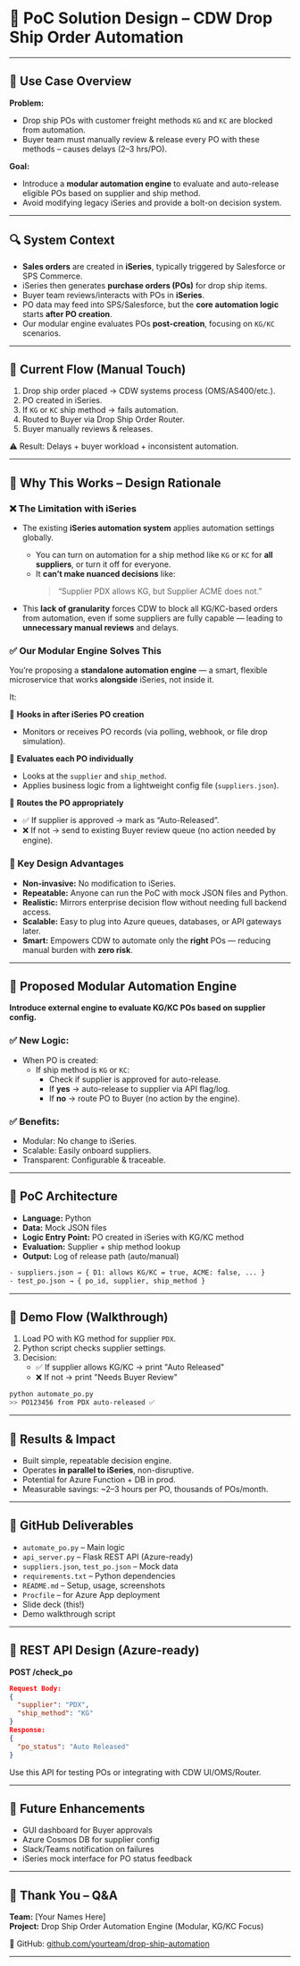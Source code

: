 # 🏦 PoC Solution Design – CDW Drop Ship Order Automation

---

## 🔹 Use Case Overview

**Problem:**

- Drop ship POs with customer freight methods `KG` and `KC` are blocked from automation.
- Buyer team must manually review & release every PO with these methods – causes delays (2–3 hrs/PO).

**Goal:**

- Introduce a **modular automation engine** to evaluate and auto-release eligible POs based on supplier and ship method.
- Avoid modifying legacy iSeries and provide a bolt-on decision system.

---

## 🔍 System Context

- **Sales orders** are created in **iSeries**, typically triggered by Salesforce or SPS Commerce.
- iSeries then generates **purchase orders (POs)** for drop ship items.
- Buyer team reviews/interacts with POs in **iSeries**.
- PO data may feed into SPS/Salesforce, but the **core automation logic** starts **after PO creation**.
- Our modular engine evaluates POs **post-creation**, focusing on `KG/KC` scenarios.

---

## 🔹 Current Flow (Manual Touch)

1. Drop ship order placed → CDW systems process (OMS/AS400/etc.).
2. PO created in iSeries.
3. If `KG` or `KC` ship method → fails automation.
4. Routed to Buyer via Drop Ship Order Router.
5. Buyer manually reviews & releases.

⚠️ Result: Delays + buyer workload + inconsistent automation.

---

## 🔹 Why This Works – Design Rationale

### ❌ The Limitation with iSeries

- The existing **iSeries automation system** applies automation settings globally.

  - You can turn on automation for a ship method like `KG` or `KC` for **all suppliers**, or turn it off for everyone.
  - It **can’t make nuanced decisions** like:
    > “Supplier PDX allows KG, but Supplier ACME does not.”

- This **lack of granularity** forces CDW to block all KG/KC-based orders from automation, even if some suppliers are fully capable — leading to **unnecessary manual reviews** and delays.

### ✅ Our Modular Engine Solves This

You’re proposing a **standalone automation engine** — a smart, flexible microservice that works **alongside** iSeries, not inside it.

It:

🔄 **Hooks in after iSeries PO creation**

- Monitors or receives PO records (via polling, webhook, or file drop simulation).

🧠 **Evaluates each PO individually**

- Looks at the `supplier` and `ship_method`.
- Applies business logic from a lightweight config file (`suppliers.json`).

🚦 **Routes the PO appropriately**

- ✅ If supplier is approved → mark as “Auto-Released”.
- ❌ If not → send to existing Buyer review queue (no action needed by engine).

### 🧹 Key Design Advantages

- **Non-invasive:** No modification to iSeries.
- **Repeatable:** Anyone can run the PoC with mock JSON files and Python.
- **Realistic:** Mirrors enterprise decision flow without needing full backend access.
- **Scalable:** Easy to plug into Azure queues, databases, or API gateways later.
- **Smart:** Empowers CDW to automate only the **right** POs — reducing manual burden with **zero risk**.

---

## 🔹 Proposed Modular Automation Engine

**Introduce external engine to evaluate KG/KC POs based on supplier config.**

### ✅ New Logic:

- When PO is created:
  - If ship method is `KG` or `KC`:
    - Check if supplier is approved for auto-release.
    - If **yes** → auto-release to supplier via API flag/log.
    - If **no** → route PO to Buyer (no action by the engine).

### ✅ Benefits:

- Modular: No change to iSeries.
- Scalable: Easily onboard suppliers.
- Transparent: Configurable & traceable.

---

## 🔹 PoC Architecture

- **Language:** Python
- **Data:** Mock JSON files
- **Logic Entry Point:** PO created in iSeries with KG/KC method
- **Evaluation:** Supplier + ship method lookup
- **Output:** Log of release path (auto/manual)

```bash
- suppliers.json → { D1: allows KG/KC = true, ACME: false, ... }
- test_po.json → { po_id, supplier, ship_method }
```

---

## 🔹 Demo Flow (Walkthrough)

1. Load PO with KG method for supplier `PDX`.
2. Python script checks supplier settings.
3. Decision:
   - ✅ If supplier allows KG/KC → print "Auto Released"
   - ❌ If not → print "Needs Buyer Review"

```bash
python automate_po.py
>> PO123456 from PDX auto-released ✅
```

---

## 🔹 Results & Impact

- Built simple, repeatable decision engine.
- Operates **in parallel to iSeries**, non-disruptive.
- Potential for Azure Function + DB in prod.
- Measurable savings: \~2–3 hours per PO, thousands of POs/month.

---

## 🔹 GitHub Deliverables

- `automate_po.py` – Main logic
- `api_server.py` – Flask REST API (Azure-ready)
- `suppliers.json`, `test_po.json` – Mock data
- `requirements.txt` – Python dependencies
- `README.md` – Setup, usage, screenshots
- `Procfile` – for Azure App deployment
- Slide deck (this!)
- Demo walkthrough script

---

## 🔹 REST API Design (Azure-ready)

**POST /check\_po**

```json
Request Body:
{
  "supplier": "PDX",
  "ship_method": "KG"
}
Response:
{
  "po_status": "Auto Released"
}
```

Use this API for testing POs or integrating with CDW UI/OMS/Router.

---

## 🔹 Future Enhancements

- GUI dashboard for Buyer approvals
- Azure Cosmos DB for supplier config
- Slack/Teams notification on failures
- iSeries mock interface for PO status feedback

---

## 🔹 Thank You – Q&A

**Team:** [Your Names Here]\
**Project:** Drop Ship Order Automation Engine (Modular, KG/KC Focus)

📁 GitHub: [github.com/yourteam/drop-ship-automation](https://github.com/yourteam/drop-ship-automation)

---

